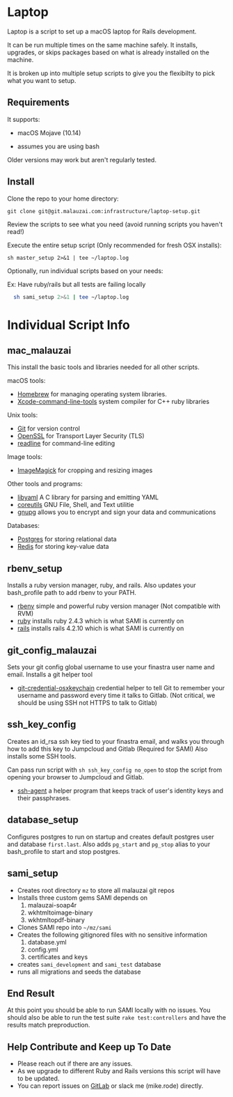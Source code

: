Laptop
======

Laptop is a script to set up a macOS laptop for Rails development.

It can be run multiple times on the same machine safely.
It installs, upgrades, or skips packages
based on what is already installed on the machine.

It is broken up into multiple setup scripts to give you the flexibilty to pick what you want to setup.

Requirements
------------
It supports:

* macOS Mojave (10.14)

* assumes you are using bash

Older versions may work but aren't regularly tested.

Install
-------

Clone the repo to your home directory: 

```git clone git@git.malauzai.com:infrastructure/laptop-setup.git```


Review the scripts to see what you need (avoid running scripts you haven't read!)

Execute the entire setup script (Only recommended for fresh OSX installs):

```sh master_setup 2>&1 | tee ~/laptop.log```

Optionally, run individual scripts based on your needs:

Ex: Have ruby/rails but all tests are failing locally

```sh
  sh sami_setup 2>&1 | tee ~/laptop.log
```


Individual Script Info
========================


mac_malauzai
---------------
This install the basic tools and libraries needed for all other scripts.


macOS tools:

* [Homebrew]() for managing operating system libraries.
* [Xcode-command-line-tools]() system compiler for C++ ruby libraries

Unix tools:

* [Git]() for version control
* [OpenSSL]() for Transport Layer Security (TLS)
* [readline]() for command-line editing

Image tools:

* [ImageMagick]() for cropping and resizing images

Other tools and programs:

* [libyaml]() A C library for parsing and emitting YAML
* [coreutils]() GNU File, Shell, and Text utilitie
* [gnupg]() allows you to encrypt and sign your data and communications

Databases:

* [Postgres]() for storing relational data
* [Redis]() for storing key-value data

rbenv_setup
---------------
Installs a ruby version manager, ruby, and rails. 
Also updates your bash_profile path to add rbenv to your PATH.

* [rbenv]() simple and powerful ruby version manager (Not compatible with RVM)
* [ruby]() installs ruby 2.4.3 which is what SAMI is currently on
* [rails]() installs rails 4.2.10 which is what SAMI is currently on

git_config_malauzai
--------------------
Sets your git config global username to use your finastra user name and email.
Installs a git helper tool

* [git-credential-osxkeychain]() credential helper to tell Git to remember your username and password every time it talks to Gitlab. (Not critical, we should be using SSH not HTTPS to talk to Gitlab)

ssh_key_config
---------------
Creates an id_rsa ssh key tied to your finastra email, and walks you through how to add this key to Jumpcloud and Gitlab (Required for SAMI)
Also installs some SSH tools.

Can pass run script with `sh ssh_key_config no_open` to stop the script from opening your browser to Jumpcloud and Gitlab.

* [ssh-agent]() a helper program that keeps track of user's identity keys and their passphrases.

database_setup
---------------
Configures postgres to run on startup and creates default postgres user and database `first.last`.
Also adds `pg_start` and `pg_stop` alias to your bash_profile to start and stop postgres.

sami_setup
---------------
* Creates root directory `mz` to store all malauzai git repos
* Installs three custom gems SAMI depends on
  1. malauzai-soap4r
  2. wkhtmltoimage-binary
  3. wkhtmltopdf-binary
* Clones SAMI repo into `~/mz/sami`
* Creates the following gitignored files with no sensitive information
  1. database.yml
  2. config.yml
  3. certificates and keys
* creates `sami_development` and `sami_test` database
* runs all migrations and seeds the database


End Result
-----------
At this point you should be able to run SAMI locally with no issues.
You should also be able to run the test suite `rake test:controllers` and have the results match preproduction.


Help Contribute and Keep up To Date
-------------------------------------
* Please reach out if there are any issues.
* As we upgrade to different Ruby and Rails versions this script will have to be updated.
* You can report issues on [GitLab](https://git.malauzai.com/infrastructure/laptop-setup) or slack me (mike.rode) directly.
